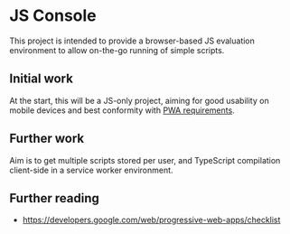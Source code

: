 # JS Console
This project is intended to provide a browser-based JS evaluation environment to allow on-the-go running of simple scripts.

## Initial work
At the start, this will be a JS-only project, aiming for good usability on mobile devices and best conformity with [PWA requirements](https://developers.google.com/web/progressive-web-apps/).

## Further work
Aim is to get multiple scripts stored per user, and TypeScript compilation client-side in a service worker environment.

## Further reading
* https://developers.google.com/web/progressive-web-apps/checklist
